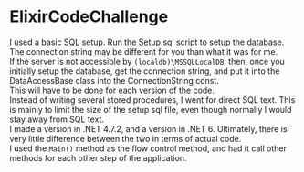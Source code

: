 # ElixirCodeChallenge
 
<p>
I used a basic SQL setup. Run the Setup.sql script to setup the database.<br/>
The connection string may be different for you than what it was for me.<br/>
If the server is not accessible by <code>(localdb)\MSSQLLocalDB</code>, then, once you initially setup the database, get the connection string, and put it into the DataAccessBase class into the ConnectionString const.<br/>
This will have to be done for each version of the code.<br/>
Instead of writing several stored procedures, I went for direct SQL text. This is mainly to limit the size of the setup sql file, even though normally I would stay away from SQL text.<br/>
I made a version in .NET 4.7.2, and a version in .NET 6. Ultimately, there is very little difference between the two in terms of actual code.<br/>
I used the <code>Main()</code> method as the flow control method, and had it call other methods for each other step of the application.<br/>
</p>